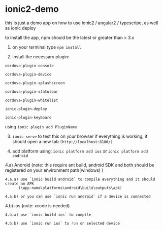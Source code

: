 # ionic2-demo

this is just a demo app on how to use ionic2 / angular2 / typescripe, as well as ionic deploy


to install the app, npm should be the latest or greater than > 3.x

1) on your terminal type `npm install`


2) install the necessary plugin:

  `cordova-plugin-console`
  
  `cordova-plugin-device`
  
  `cordova-plugin-splashscreen`
  
  `cordova-plugin-statusbar`
  
  `cordova-plugin-whitelist`
  
  `ionic-plugin-deploy`
  
  `ionic-plugin-keyboard`
  
  using `ionic plugin add PluginName`
  

3) `ionic serve` to test this on your browser if everything is working, it should open a new tab `(http://localhost:8100/)`

4) add platform using: `ionic platform add ios` or `ionic platform add android`

  4.a) Android (note: this require ant build, android SDK and both should be registered on your environment path(windows) )
  
    4.a.a) use `ionic build android` to compile everything and it should create an APK
          (\app-name\platforms\android\build\outputs\apk)
          
    4.a.b) or you can use `ionic run android` if a device is connected
    
  4.b) ios (note: xcode is needed)
  
    4.b.a) use `ionic build ios` to compile
    
    4.b.b) use `ionic run ios` to run on selected device
    
    
